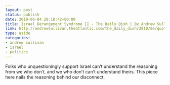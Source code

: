 ```yaml
---
layout: post
status: publish
date: 2010-06-04 20:10:42+00:00
title: Israel Derangement Syndrome II - The Daily Dish | By Andrew Sullivan
link: http://andrewsullivan.theatlantic.com/the_daily_dish/2010/06/quote--2.html
type: aside
categories:
- andrew sullivan
- israel
- politics
---
```


Folks who unquestioningly support Israel can’t understand the reasoning from we who don’t, and we who don’t can’t understand theirs. This piece here nails the reasoning behind our disconnect.
